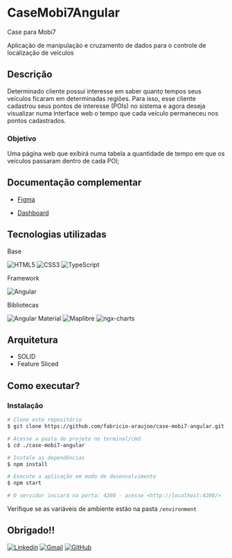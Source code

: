 # CaseMobi7Angular

Case para Mobi7

Aplicação de manipulação e cruzamento de dados para o controle de localização de veículos

## Descrição

Determinado cliente possui interesse em saber quanto tempos seus veículos ficaram em
determinadas regiões. Para isso, esse cliente cadastrou seus pontos de interesse (POIs) no
sistema e agora deseja visualizar numa interface web o tempo que cada veículo permaneceu
nos pontos cadastrados.

### Objetivo

Uma página web que exibirá numa tabela a quantidade de tempo em que os veículos passaram
dentro de cada POI;

## Documentação complementar

- [Figma](https://www.figma.com/design/vB3DPAFAE55pMGZCeZ5u4G/Mobi7?node-id=0-1&t=QxUCsEWjdAIbfDgz-1)

- [Dashboard](/src/assets/docs/Dashboard.md)

## Tecnologias utilizadas

Base

![HTML5](https://img.shields.io/badge/-HTML5-E34F26?style=flat-square&logo=html5&logoColor=white)
![CSS3](https://img.shields.io/badge/-CSS3-1572B6?style=flat-square&logo=css3&logoColor=white)
![TypeScript](https://img.shields.io/badge/-TypeScript-007ACC?style=flat-square&logo=typescript&logoColor=white)

Framework

![Angular](https://img.shields.io/badge/-Angular-DD0031?style=flat-square&logo=angular&logoColor=white)

Bibliotecas

![Angular Material](https://img.shields.io/badge/-Angular%20Material-1976D2?style=flat-square&logo=angular&logoColor=white)
![Maplibre](https://img.shields.io/badge/-Maplibre-000000?style=flat-square&logo=mapbox&logoColor=white)
![ngx-charts](https://img.shields.io/badge/-ngx--charts-5AA7DE?style=flat-square&logo=data:image/svg+xml;base64,<LOGO_ENCODED>)

## Arquitetura

- SOLID
- Feature Sliced

## Como executar?

### Instalação

```bash
# Clone este repositório
$ git clone https://github.com/fabricio-araujoo/case-mobi7-angular.git

# Acesse a pasta do projeto no terminal/cmd
$ cd ./case-mobi7-angular

# Instale as dependências
$ npm install

# Execute a aplicação em modo de desenvolvimento
$ npm start

# O servidor inciará na porta: 4200 - acesse <http://localhost:4200/>
```

Verifique se as variáveis de ambiente estão na pasta `/environment`

## Obrigado!!

[![Linkedin](https://img.shields.io/badge/-fabricioapereira-blue?style=flat-square&logo=Linkedin&logoColor=white&link=https://www.linkedin.com/in/fabricioapereira/)](https://www.linkedin.com/in/fabricioapereira/)
[![Gmail](https://img.shields.io/badge/-fabricioaraujo051@gmail.com-FF0000?style=flat-square&logo=Gmail&logoColor=white&link=mailto:fabricioaraujo051@gmail.com)](mailto:fabricioaraujo051@gmail.com)
[![GitHub](https://img.shields.io/badge/-fabricio--araujoo-000000?style=flat-square&logo=GitHub&logoColor=white&link=https://github.com/fabricio-araujoo)](https://github.com/fabricio-araujoo)
